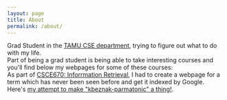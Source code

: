 ```yaml
---
layout: page
title: About
permalink: /about/
---
```


<p> Grad Student in the <a href="http://engineering.tamu.edu/cse.html">TAMU CSE department</a>, trying to figure out what to do with my life.<br>
Part of being a grad student is being able to take interesting courses and you'll find below my webpages for some of these courses:<br>
As part of <a href="http://courses.cse.tamu.edu/caverlee/csce670/">CSCE670: Inforrmation Retrieval</a>, I had to create a webpage for a term which has never been seen before and get it indexed by Google. 
Here's <a href="/kbeznak-parmatonic.html">my attempt to make "kbeznak-parmatonic" a thing!</a>.<br>
</p>
